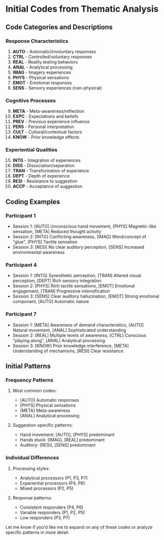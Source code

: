 # Initial Codes from Thematic Analysis

## Code Categories and Descriptions

### Response Characteristics
1. **AUTO** - Automatic/involuntary responses
2. **CTRL** - Controlled/voluntary responses
3. **REAL** - Reality testing behaviors
4. **ANAL** - Analytical processing
5. **IMAG** - Imagery experiences
6. **PHYS** - Physical sensations
7. **EMOT** - Emotional responses
8. **SENS** - Sensory experiences (non-physical)

### Cognitive Processes
9. **META** - Meta-awareness/reflection
10. **EXPC** - Expectations and beliefs
11. **PREV** - Previous experience influence
12. **PERS** - Personal interpretation
13. **CULT** - Cultural/contextual factors
14. **KNOW** - Prior knowledge effects

### Experiential Qualities
15. **INTG** - Integration of experiences
16. **DISS** - Dissociation/separation
17. **TRAN** - Transformation of experience
18. **DEPT** - Depth of experience
19. **RESI** - Resistance to suggestion
20. **ACCP** - Acceptance of suggestion

## Coding Examples

### Participant 1
- Session 1: [AUTO] Unconscious hand movement, [PHYS] Magnetic-like sensation, [META] Reduced thought activity
- Session 2: [INTG] Conflicting awareness, [IMAG] Word/concept of "glue", [PHYS] Tactile sensation
- Session 3: [RESI] No clear auditory perception, [SENS] Increased environmental awareness

### Participant 4
- Session 1: [INTG] Synesthetic perception, [TRAN] Altered visual perception, [DEPT] Rich sensory integration
- Session 2: [PHYS] Rich tactile sensations, [EMOT] Emotional engagement, [TRAN] Progressive intensification
- Session 3: [SENS] Clear auditory hallucination, [EMOT] Strong emotional component, [AUTO] Automatic nature

### Participant 7
- Session 1: [META] Awareness of demand characteristics, [AUTO] Natural movement, [ANAL] Sophisticated understanding
- Session 2: [REAL] Multiple levels of awareness, [CTRL] Conscious "playing along", [ANAL] Analytical processing
- Session 3: [KNOW] Prior knowledge interference, [META] Understanding of mechanisms, [RESI] Clear resistance

## Initial Patterns

### Frequency Patterns
1. Most common codes:
   - [AUTO] Automatic responses
   - [PHYS] Physical sensations
   - [META] Meta-awareness
   - [ANAL] Analytical processing

2. Suggestion-specific patterns:
   - Hand movement: [AUTO], [PHYS] predominant
   - Hands stuck: [IMAG], [REAL] predominant
   - Auditory: [RESI], [SENS] predominant

### Individual Differences
1. Processing styles:
   - Analytical processors (P1, P3, P7)
   - Experiential processors (P4, P6)
   - Mixed processors (P2, P5)

2. Response patterns:
   - Consistent responders (P4, P6)
   - Variable responders (P1, P2, P5)
   - Low responders (P3, P7)

Let me know if you'd like me to expand on any of these codes or analyze specific patterns in more detail. 